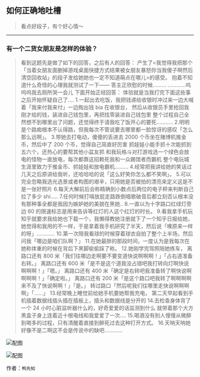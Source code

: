 ## 如何正确地吐槽

> 看点好段子，有个好心情～


 
---

### 有一个二货女朋友是怎样的体验？

> 看到这题先是做了如下的回答，之后有人的回答：
> 产生了<我觉得我把那个「当着女朋友面删掉游戏桌面快捷方式结果被女朋友暴怒你当我傻子啊然后清空回收站」的段子发给她她也一定不知道萌点在哪儿>的感受。
> 抱着不知道什么奇怪的心理我就测试了一下——
> 答主正欣慰的时候………
> …………呜呜呜我去厕所哭一会儿
> 下面开始正经回答：
> 体验就是当我打完下面这些事之后开始怀疑自己了....
> 1.一起出去吃饭，我把钱递给收银时冲过来一边大喊着「我来付我来付」一边掏出钱 bia 在收银台，
> 然后从收银员手里抢回我刚才给的钱，装进自己钱包里，再把找零装进自己钱包里
> 整个过程自己全然想不到哪里出了问题，还觉得终于请我吃了饭开心的要死...........
> 2.明明是个路痴根本不认得路，但我每次不管说要去哪里都一脸惊讶的感叹「怎么那么远啊」。
> 3.带她去打电动，傻傻的丢进去 2000 个币坐在赌博机推金币，然后中了 200 个币，觉得自己简直好厉害
> 抓娃娃小能手抓十次能抓到五六个，还热心的要帮其他小盆友抓
> 和我玩格斗对打游戏选一个绿色会放电的怪物一直放电，每次都靠这招赖死我和一众踢馆者而霸机
> 整个电玩城生涯里致力于推金币、抓娃娃和放电霸机.........
> 4.经常把我讲给她的笑话过几天之后原讲给我听，还哈哈哈的说「这么好笑你怎么都不笑啊」。
> 5.可以完全忽略我选光选景或者构图的艰辛，只用她是否被拍的漂亮来定义这是不是一张好照片
> 6.每天大解前后会称精确到小数点后两位的电子秤来判断自己拉了多少 shi.....
> 7.任何时候打嗝放屁走路跌倒唱歌破音后都立刻否认根本没有那种事全都是我因为嫉妒她的美貌在黑她..
> 8.一直以为十字路口红绿灯旁边 60 的限速标志是用来告诉等红灯的人这个红灯的时长。
> 9.看我拿手机玩知乎就要求我给她也下载一个，我懒得教她注册就下了一个知乎日报给她，她觉得和我用的不一样，于是拿着我手机研究了半天，然后说「噢原来一样的呀」…………
> 10.第一次陪我看球的时候穿着球衣自拍了整个上半场，然后问我「哪边是咱们队啊？」
> 11.在她最胖的那段时间，一度认为是我每次在她称体重的时候在背后下黑脚偷偷踩了称。
> 12.她刚学完驾照陪她练车，
> 离路口还有 800 米「我们往哪边走啊要不要变道快说啊啊啊！」「占右道准备右转。」
> 离路口还有 600 米「是不是这个道我没占错吧我打转向灯啊快说啊啊啊！」「嗯。」
> 离路口还有 400 米「确定是右转吧我准备转了啊快说啊啊啊啊！」「确定啦。」
> 离路口还有 200 米「是这个路口吧我转了啊啊啊啊来不及了快说啊啊！」「是。」
> 转过路口「然后呢我们往哪里走快说啊啊啊啊」「......」
> 13.经常晚上睡觉前给她手机要她帮我充电，
> 第二天早起看到手机插着数据线插头插在插板上，插头和数据线是分开的
> 14.去检查身体背了一个 24 小时心脏监听器什么的，好奇爱爱的话监测到什么
> 就带着那个大方黑盒子身上连着近十根电线和我爱爱了一次....
> 15.喝酒没有别人慢慢从微醉到喝多的过程，只有清醒着直接到醉死过去这种打开方式。
> 16.天呐天呐她好像不是二啊这不会是传说中的缺吧............



![配图](http://pic1.zhimg.com/cd2cc00e558bc282ddc9a6de4963047b_b.jpg)



![配图](http://pic4.zhimg.com/48be48003fef6b7b572625624b883823_b.jpg)


作者：`鸭先知`